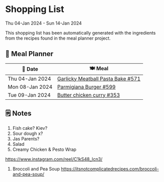 # Shopping List

Thu 04-Jan 2024 - Sun 14-Jan 2024

This shopping list has been automatically generated with the ingredients from the recipes found in the meal planner project.

## 📅 Meal Planner

|📅 Date| 🍽️ Meal|
|----|----|
|Thu 04-Jan 2024|[Garlicky Meatball Pasta Bake  #571](https://github.com/jcallaghan/The-Cookbook/issues/571)|
|Mon 08-Jan 2024|[Parmigiana Burger #599](https://github.com/jcallaghan/The-Cookbook/issues/599)|
|Tue 09-Jan 2024|[Butter chicken curry #353](https://github.com/jcallaghan/The-Cookbook/issues/353)|

## 🗒️ Notes

1. Fish cake? Kiev?
1. Sour dough x?
1. Jas Parents?
1. Salad
1. Creamy Chicken & Pesto Wrap

https://www.instagram.com/reel/C1kS48_Icn3/
1. Broccoli and Pea Soup https://itsnotcomplicatedrecipes.com/broccoli-and-pea-soup/
